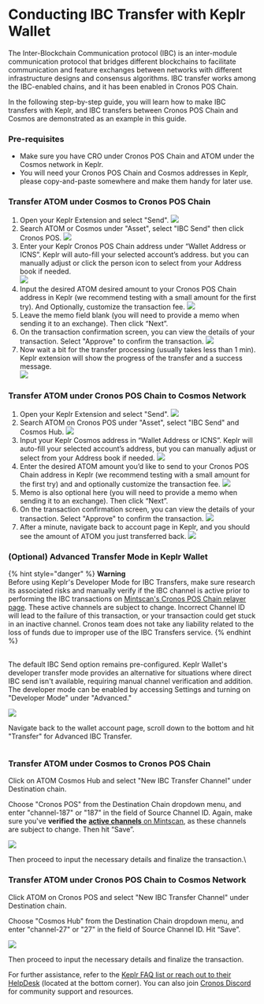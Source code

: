 # Conducting IBC Transfer with Keplr Wallet

The Inter-Blockchain Communication protocol (IBC) is an inter-module communication protocol that bridges different blockchains to facilitate communication and feature exchanges between networks with different infrastructure designs and consensus algorithms. IBC transfer works among the IBC-enabled chains, and it has been enabled in Cronos POS Chain.

In the following step-by-step guide, you will learn how to make IBC transfers with Keplr, and IBC transfers between Cronos POS Chain and Cosmos are demonstrated as an example in this guide.

### Pre-requisites

* Make sure you have CRO under Cronos POS Chain and ATOM under the Cosmos network in Keplr.
* You will need your Cronos POS Chain and Cosmos addresses in Keplr, please copy-and-paste somewhere and make them handy for later use.

### Transfer ATOM under Cosmos to Cronos POS Chain

1. Open your Keplr Extension and select "Send".                          ![](<../../.gitbook/assets/image (8).png>)
2. Search ATOM or Cosmos under "Asset", select "IBC Send" then click Cronos POS.                     ![](<../../.gitbook/assets/image (13).png>)
3. Enter your Keplr Cronos POS Chain address under “Wallet Address or ICNS”. Keplr will auto-fill your selected account’s address. but you can manually adjust or click the person icon to select from your Address book if needed.  \
   ![](<../../.gitbook/assets/image (6).png>)
4. Input the desired ATOM desired amount to your Cronos POS Chain address in Keplr (we recommend testing with a small amount for the first try). And Optionally, customize the transaction fee.                                                                                ![](<../../.gitbook/assets/image (5).png>)
5. Leave the memo field blank (you will need to provide a memo when sending it to an exchange). Then click “Next”.
6. On the transaction confirmation screen, you can view the details of your transaction. Select "Approve" to confirm the transaction.                                      ![](<../../.gitbook/assets/image (4).png>) &#x20;
7. Now wait a bit for the transfer processing (usually takes less than 1 min). Keplr extension will show the progress of the transfer and a success message.\
   ![](<../../.gitbook/assets/Screenshot 2024-05-29 at 11.02.21 PM.png>)



### Transfer ATOM under Cronos POS Chain to Cosmos Network

1. Open your Keplr Extension and select "Send".                         ![](<../../.gitbook/assets/Screenshot 2024-05-30 at 10.55.10 PM.png>)
2. Search ATOM on Cronos POS under "Asset", select "IBC Send" and Cosmos Hub.   ![](<../../.gitbook/assets/Screenshot 2024-05-29 at 11.10.27 PM.png>)
3. Input your Keplr Cosmos address in “Wallet Address or ICNS”. Keplr will auto-fill your selected account’s address, but you can manually adjust or select from your Address book if needed.                        ![](<../../.gitbook/assets/image (7).png>)
4. Enter the desired ATOM amount you’d like to send to your Cronos POS Chain address in Keplr (we recommend testing with a small amount for the first try) and and optionally customize the transaction fee.                                                                                 ![](<../../.gitbook/assets/Screenshot 2024-05-30 at 10.59.18 PM.png>)
5. Memo is also optional here (you will need to provide a memo when sending it to an exchange). Then click “Next”.
6. On the transaction confirmation screen, you can view the details of your transaction. Select "Approve" to confirm the transaction.                                      ![](<../../.gitbook/assets/Screenshot 2024-05-30 at 10.59.55 PM.png>)
7. After a minute, navigate back to account page in Keplr, and you should see the amount of ATOM you just transferred back.                                                            ![](<../../.gitbook/assets/image (9).png>)

&#x20;

### (Optional) Advanced Transfer Mode in Keplr Wallet &#x20;

{% hint style="danger" %}
**Warning** \
Before using Keplr's Developer Mode for IBC Transfers, make sure research its associated risks and manually verify if the IBC channel is active prior to performing the IBC transactions on [Mintscan's Cronos POS Chain relayer page](https://www.mintscan.io/crypto-org/relayers). These active channels are subject to change. Incorrect Channel ID will lead to the failure of this transaction, or your transaction could get stuck in an inactive channel. Cronos team does not take any liability related to the loss of funds due to improper use of the IBC Transfers service.
{% endhint %}

\
The default IBC Send option remains pre-configured. Keplr Wallet's developer transfer mode provides an alternative for situations where direct IBC send isn't available, requiring manual channel verification and addition.  The developer mode can be enabled by accessing Settings and turning on "Developer Mode" under "Advanced." &#x20;

![](<../../.gitbook/assets/Screenshot 2024-05-30 at 11.49.35 PM.png>)

Navigate back to the wallet account page, scroll down to the bottom and hit "Transfer" for Advanced IBC Transfer.&#x20;

<img src="../../.gitbook/assets/Screenshot 2024-05-30 at 11.49.57 PM.png" alt="" data-size="original">



### Transfer ATOM under Cosmos to Cronos POS Chain

Click on ATOM Cosmos Hub and select "New IBC Transfer Channel" under Destination chain.&#x20;

Choose "Cronos POS" from the Destination Chain dropdown menu, and enter "channel-187" or "187" in the field of Source Channel ID. Again, make sure you've **verified the** [**active channels** on Mintscan](https://www.mintscan.io/cosmos/relayers/channel-187/crypto-org/channel-27), as these channels are subject to change. Then hit “Save”.  &#x20;

![](<../../.gitbook/assets/image (11).png>)

Then proceed to input the necessary details and finalize the transaction.\


### Transfer ATOM under Cronos POS Chain to Cosmos Network

Click ATOM on Cronos POS and select "New IBC Transfer Channel" under Destination chain.&#x20;

Choose "Cosmos Hub" from the Destination Chain dropdown menu, and enter "channel-27" or "27" in the field of Source Channel ID. Hit “Save”.&#x20;

![](<../../.gitbook/assets/image (12).png>)

Then proceed to input the necessary details and finalize the transaction.



For further assistance, refer to the [Keplr FAQ list or reach out to their HelpDesk](https://help.keplr.app/faq) (located at the bottom corner). You can also join [Cronos Discord](https://discord.gg/cronos) for community support and resources.
